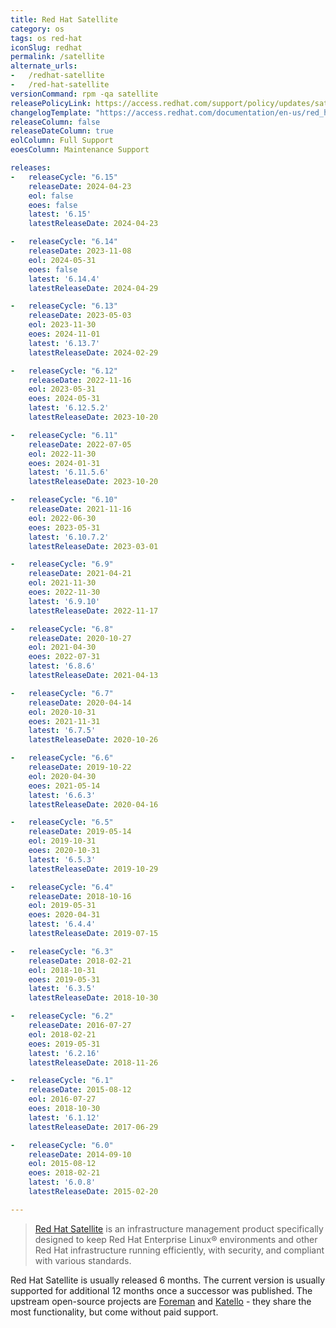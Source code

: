 ```yaml
---
title: Red Hat Satellite
category: os
tags: os red-hat
iconSlug: redhat
permalink: /satellite
alternate_urls:
-   /redhat-satellite
-   /red-hat-satellite
versionCommand: rpm -qa satellite
releasePolicyLink: https://access.redhat.com/support/policy/updates/satellite
changelogTemplate: "https://access.redhat.com/documentation/en-us/red_hat_satellite/{{'__RELEASE_CYCLE__'}}/html-single/release_notes/"
releaseColumn: false
releaseDateColumn: true
eolColumn: Full Support
eoesColumn: Maintenance Support

releases:
-   releaseCycle: "6.15"
    releaseDate: 2024-04-23
    eol: false
    eoes: false
    latest: '6.15'
    latestReleaseDate: 2024-04-23

-   releaseCycle: "6.14"
    releaseDate: 2023-11-08
    eol: 2024-05-31
    eoes: false
    latest: '6.14.4'
    latestReleaseDate: 2024-04-29

-   releaseCycle: "6.13"
    releaseDate: 2023-05-03
    eol: 2023-11-30
    eoes: 2024-11-01
    latest: '6.13.7'
    latestReleaseDate: 2024-02-29

-   releaseCycle: "6.12"
    releaseDate: 2022-11-16
    eol: 2023-05-31
    eoes: 2024-05-31
    latest: '6.12.5.2'
    latestReleaseDate: 2023-10-20

-   releaseCycle: "6.11"
    releaseDate: 2022-07-05
    eol: 2022-11-30
    eoes: 2024-01-31
    latest: '6.11.5.6'
    latestReleaseDate: 2023-10-20

-   releaseCycle: "6.10"
    releaseDate: 2021-11-16
    eol: 2022-06-30
    eoes: 2023-05-31
    latest: '6.10.7.2'
    latestReleaseDate: 2023-03-01

-   releaseCycle: "6.9"
    releaseDate: 2021-04-21
    eol: 2021-11-30
    eoes: 2022-11-30
    latest: '6.9.10'
    latestReleaseDate: 2022-11-17

-   releaseCycle: "6.8"
    releaseDate: 2020-10-27
    eol: 2021-04-30
    eoes: 2022-07-31
    latest: '6.8.6'
    latestReleaseDate: 2021-04-13

-   releaseCycle: "6.7"
    releaseDate: 2020-04-14
    eol: 2020-10-31
    eoes: 2021-11-31
    latest: '6.7.5'
    latestReleaseDate: 2020-10-26

-   releaseCycle: "6.6"
    releaseDate: 2019-10-22
    eol: 2020-04-30
    eoes: 2021-05-14
    latest: '6.6.3'
    latestReleaseDate: 2020-04-16

-   releaseCycle: "6.5"
    releaseDate: 2019-05-14
    eol: 2019-10-31
    eoes: 2020-10-31
    latest: '6.5.3'
    latestReleaseDate: 2019-10-29

-   releaseCycle: "6.4"
    releaseDate: 2018-10-16
    eol: 2019-05-31
    eoes: 2020-04-31
    latest: '6.4.4'
    latestReleaseDate: 2019-07-15

-   releaseCycle: "6.3"
    releaseDate: 2018-02-21
    eol: 2018-10-31
    eoes: 2019-05-31
    latest: '6.3.5'
    latestReleaseDate: 2018-10-30

-   releaseCycle: "6.2"
    releaseDate: 2016-07-27
    eol: 2018-02-21
    eoes: 2019-05-31
    latest: '6.2.16'
    latestReleaseDate: 2018-11-26

-   releaseCycle: "6.1"
    releaseDate: 2015-08-12
    eol: 2016-07-27
    eoes: 2018-10-30
    latest: '6.1.12'
    latestReleaseDate: 2017-06-29

-   releaseCycle: "6.0"
    releaseDate: 2014-09-10
    eol: 2015-08-12
    eoes: 2018-02-21
    latest: '6.0.8'
    latestReleaseDate: 2015-02-20

---
```


> [Red Hat Satellite](https://www.redhat.com/technologies/management/satellite) is an infrastructure management product specifically designed to keep Red Hat Enterprise Linux® environments and other Red Hat infrastructure running efficiently, with security, and compliant with various standards.

Red Hat Satellite is usually released 6 months. The current version is usually supported for additional 12 months once a successor was published. The upstream open-source projects are [Foreman](https://theforeman.org/) and [Katello](https://theforeman.org/plugins/katello/) - they share the most functionality, but come without paid support.
